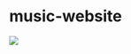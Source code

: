 # music-website

![](https://img2020.cnblogs.com/blog/1011634/202004/1011634-20200423120334395-1721738055.jpg)





